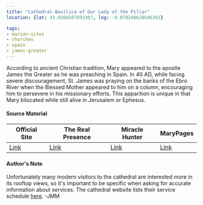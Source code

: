 ```yaml
---
title: "Cathedral-Basilica of Our Lady of the Pillar"
location: {lat: 41.6566567693307, lng: -0.878240620546361}

tags:
- marian-sites
- churches
- spain
- james-greater
---
```


According to ancient Christian tradition, Mary appeared to the apostle James the Greater as he was preaching in Spain.  In 40 AD, while facing severe discouragement, St. James was praying on the banks of the Ebro River when the Blessed Mother appeared to him on a column, encouraging him to persevere in his missionary efforts.  This apparition is unique in that Mary bilocated while still alive in Jerusalem or Ephesus.

#### Source Material

| Official Site | The Real Presence | Miracle Hunter | MaryPages |
| --- | --- | --- | --- |
| [Link](https://catedraldezaragoza.es/basilica/) | [Link](http://www.therealpresence.org/eucharst/misc/BVM/09_ZARAGOZA_60x96.pdf) | [Link](https://www.miraclehunter.com/marian_apparitions/approved_apparitions/zaragoza/index.html) | [Link](https://www.marypages.com/our-lady-of-the-pillar.html) |

#### Author's Note

Unfortunately many modern visitors to the cathedral are interested more in its rooftop views, so it's important to be specific when asking for accurate information about services.  The cathedral website lists their service schedule [here](https://catedraldezaragoza.es/culto/).  -JMM
